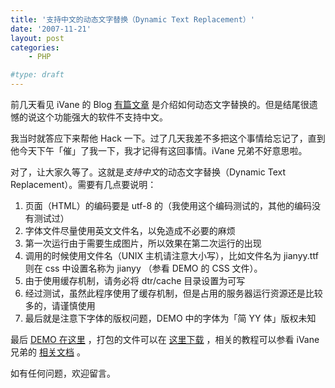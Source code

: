 ```yaml
---
title: '支持中文的动态文字替换（Dynamic Text Replacement）'
date: '2007-11-21'
layout: post
categories:
    - PHP

#type: draft
---
```


前几天看见 iVane 的 Blog  [有篇文章](http://ikshow.com/archives/273) 是介绍如何动态文字替换的。但是结尾很遗憾的说这个功能强大的软件不支持中文。

我当时就答应下来帮他 Hack 一下。过了几天我差不多把这个事情给忘记了，直到他今天下午「催」了我一下，我才记得有这回事情。iVane 兄弟不好意思啦。

对了，让大家久等了。这就是*支持中文*的动态文字替换（Dynamic Text Replacement）。需要有几点要说明：

1. 页面（HTML）的编码要是 utf-8 的（我使用这个编码测试的，其他的编码没有测试过）
2. 字体文件尽量使用英文文件名，以免造成不必要的麻烦
3. 第一次运行由于需要生成图片，所以效果在第二次运行的出现
4. 调用的时候使用文件名（UNIX 主机请注意大小写），比如文件名为 jianyy.ttf 则在 css 中设置名称为 jianyy （参看 DEMO 的 CSS 文件）。
5. 由于使用缓存机制，请务必将 dtr/cache 目录设置为可写
6. 经过测试，虽然此程序使用了缓存机制，但是占用的服务器运行资源还是比较多的，请谨慎使用
7. 最后就是注意下字体的版权问题，DEMO 中的字体为「简 YY 体」版权未知 

最后  [DEMO 在这里](http://graceco.de/historic/demo/dtr_zh/) ，打包的文件可以在 [这里下载](http://files.gracecode.com/2007_11_20/1195562779.zip) ，相关的教程可以参看 iVane 兄弟的 [相关文档](http://ikshow.com/archives/273) 。

如有任何问题，欢迎留言。
